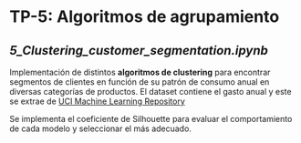# TP-5: Algoritmos de agrupamiento

## *5_Clustering_customer_segmentation.ipynb*

Implementación de distintos **algoritmos de clustering** para encontrar segmentos de clientes en función de su patrón de consumo anual en diversas 
categorías de productos. El dataset contiene el gasto anual y este se extrae de 
[UCI Machine Learning Repository](https://archive.ics.uci.edu/ml/datasets/Wholesale+customers)

Se implementa el coeficiente de Silhouette para evaluar el comportamiento de cada modelo y seleccionar el más adecuado. 
